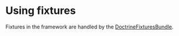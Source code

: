 # Using fixtures

Fixtures in the framework are handled by
the [DoctrineFixturesBundle](http://symfony.com/doc/current/bundles/DoctrineFixturesBundle/index.html).
